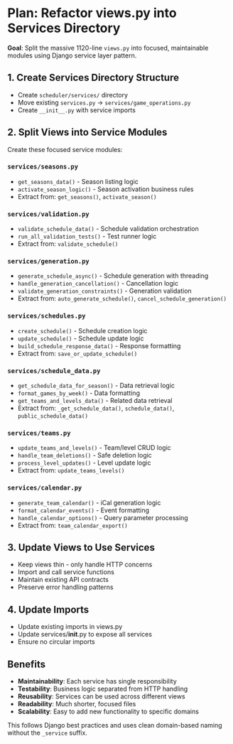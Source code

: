 # Plan: Refactor views.py into Services Directory

**Goal**: Split the massive 1120-line `views.py` into focused, maintainable modules using Django service layer pattern.

## 1. Create Services Directory Structure
- Create `scheduler/services/` directory
- Move existing `services.py` → `services/game_operations.py`
- Create `__init__.py` with service imports

## 2. Split Views into Service Modules
Create these focused service modules:

### `services/seasons.py`
- `get_seasons_data()` - Season listing logic
- `activate_season_logic()` - Season activation business rules
- Extract from: `get_seasons()`, `activate_season()`

### `services/validation.py`
- `validate_schedule_data()` - Schedule validation orchestration
- `run_all_validation_tests()` - Test runner logic
- Extract from: `validate_schedule()`

### `services/generation.py`
- `generate_schedule_async()` - Schedule generation with threading
- `handle_generation_cancellation()` - Cancellation logic
- `validate_generation_constraints()` - Generation validation
- Extract from: `auto_generate_schedule()`, `cancel_schedule_generation()`

### `services/schedules.py`
- `create_schedule()` - Schedule creation logic
- `update_schedule()` - Schedule update logic
- `build_schedule_response_data()` - Response formatting
- Extract from: `save_or_update_schedule()`

### `services/schedule_data.py`
- `get_schedule_data_for_season()` - Data retrieval logic
- `format_games_by_week()` - Data formatting
- `get_teams_and_levels_data()` - Related data retrieval
- Extract from: `_get_schedule_data()`, `schedule_data()`, `public_schedule_data()`

### `services/teams.py`
- `update_teams_and_levels()` - Team/level CRUD logic
- `handle_team_deletions()` - Safe deletion logic
- `process_level_updates()` - Level update logic
- Extract from: `update_teams_levels()`

### `services/calendar.py`
- `generate_team_calendar()` - iCal generation logic
- `format_calendar_events()` - Event formatting
- `handle_calendar_options()` - Query parameter processing
- Extract from: `team_calendar_export()`

## 3. Update Views to Use Services
- Keep views thin - only handle HTTP concerns
- Import and call service functions
- Maintain existing API contracts
- Preserve error handling patterns

## 4. Update Imports
- Update existing imports in views.py
- Update services/__init__.py to expose all services
- Ensure no circular imports

## Benefits
- **Maintainability**: Each service has single responsibility
- **Testability**: Business logic separated from HTTP handling
- **Reusability**: Services can be used across different views
- **Readability**: Much shorter, focused files
- **Scalability**: Easy to add new functionality to specific domains

This follows Django best practices and uses clean domain-based naming without the `_service` suffix.